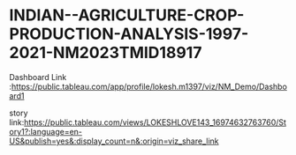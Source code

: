 # INDIAN--AGRICULTURE-CROP-PRODUCTION-ANALYSIS-1997-2021-NM2023TMID18917


Dashboard Link :https://public.tableau.com/app/profile/lokesh.m1397/viz/NM_Demo/Dashboard1

story link:https://public.tableau.com/views/LOKESHLOVE143_16974632763760/Story1?:language=en-US&publish=yes&:display_count=n&:origin=viz_share_link

